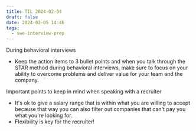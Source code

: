 ```yaml
---
title: TIL 2024-02-04
draft: false
date: 2024-02-05 14:46
tags:
  - swe-interview-prep
---
```



During behavioral interviews
- Keep the action items to 3 bullet points and when you talk through the STAR method during behavioral interviews, make sure to focus on your ability to overcome problems and deliver value for your team and the company. 

Important points to keep in mind when speaking with a recruiter
- It's ok to give a salary range that is within what you are willing to accept because that way you can also filter out companies that can't pay you what you're looking for. 
- Flexibility is key for the recruiter!



